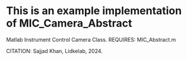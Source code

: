 # This is an example implementation of MIC_Camera_Abstract
Matlab Instrument Control Camera Class.
REQUIRES:
MIC_Abstract.m

CITATION: Sajjad Khan, Lidkelab, 2024.

